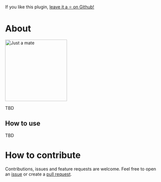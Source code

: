 ﻿If you like this plugin, [leave it a :star: on Github!](https://github.com/NickRimmer/insomnia-plugin-request-navigator)

# About
<img src="npm/content/request-navigator-icon-medium.jpg" alt="Just a mate" width="200" height="200">

TBD

## How to use
TBD

# How to contribute

Contributions, issues and feature requests are welcome. Feel free to open
an [issue](https://github.com/NickRimmer/insomnia-plugin-request-navigator/issues) or create
a [pull request](https://github.com/NickRimmer/insomnia-plugin-request-navigator/pulls).
